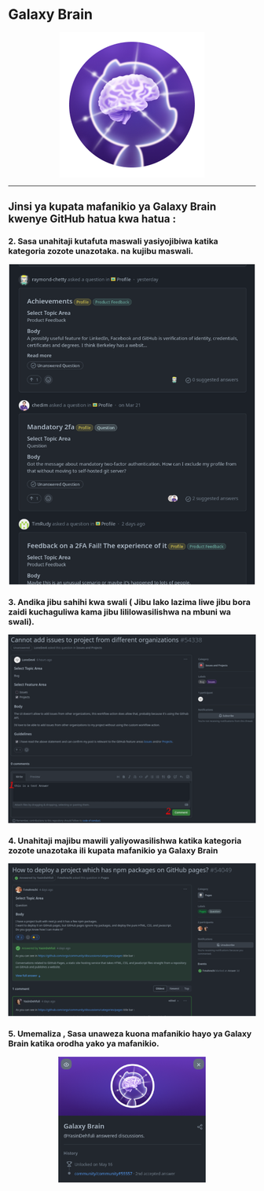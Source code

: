 # Galaxy Brain

<div align="center"  >

<img width="296" src="../badges/GalaxyBrain.png" alt="QuickDraw-Pin">
</div>

<hr>

## Jinsi ya kupata mafanikio ya Galaxy Brain kwenye GitHub hatua kwa hatua :


### 2. Sasa unahitaji kutafuta maswali yasiyojibiwa katika kategoria zozote unazotaka. na kujibu maswali.

<div align="center">
<img width="500" src="../img/galaxy-brain/galaxy-step2.png" alt="galaxy-brain-step2.png">
</div>

### 3. Andika jibu sahihi kwa swali ( Jibu lako lazima liwe jibu bora zaidi kuchaguliwa kama jibu lililowasilishwa na mbuni wa swali).

<div align="center">
<img width="700" src="../img/galaxy-brain/galaxy-step3.png" alt="galaxy-brain-step3.png">
</div>



### 4. Unahitaji majibu mawili yaliyowasilishwa katika kategoria zozote unazotaka ili kupata mafanikio ya Galaxy Brain 

<div align="center">
<img width="700" src="../img/galaxy-brain/galaxy-step4.png" alt="galaxy-brain-step4.png">
</div>

### 5. Umemaliza , Sasa unaweza kuona mafanikio hayo ya Galaxy Brain katika orodha yako ya mafanikio.

<div align="center">
<img width="300" src="../img/galaxy-brain/galaxy-step5.png" alt="galaxy-brain-finish.png">
</div>
